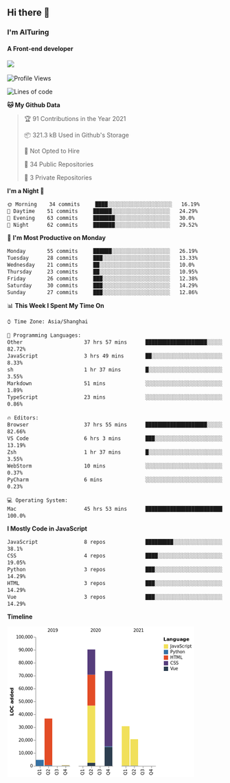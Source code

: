 ## Hi there 👋
### I'm AITuring
#### A Front-end developer
![](http://image-aituring.test.upcdn.net/dhx.gif)

<!--START_SECTION:waka-->
![Profile Views](http://img.shields.io/badge/Profile%20Views-1-blue)

![Lines of code](https://img.shields.io/badge/From%20Hello%20World%20I%27ve%20Written-257450%20lines%20of%20code-blue)

**🐱 My Github Data** 

> 🏆 91 Contributions in the Year 2021
 > 
> 📦 321.3 kB Used in Github's Storage 
 > 
> 🚫 Not Opted to Hire
 > 
> 📜 34 Public Repositories 
 > 
> 🔑 3 Private Repositories  
 > 
**I'm a Night 🦉** 

```text
🌞 Morning    34 commits     ████░░░░░░░░░░░░░░░░░░░░░   16.19% 
🌆 Daytime    51 commits     ██████░░░░░░░░░░░░░░░░░░░   24.29% 
🌃 Evening    63 commits     ███████░░░░░░░░░░░░░░░░░░   30.0% 
🌙 Night      62 commits     ███████░░░░░░░░░░░░░░░░░░   29.52%

```
📅 **I'm Most Productive on Monday** 

```text
Monday       55 commits     ██████░░░░░░░░░░░░░░░░░░░   26.19% 
Tuesday      28 commits     ███░░░░░░░░░░░░░░░░░░░░░░   13.33% 
Wednesday    21 commits     ██░░░░░░░░░░░░░░░░░░░░░░░   10.0% 
Thursday     23 commits     ██░░░░░░░░░░░░░░░░░░░░░░░   10.95% 
Friday       26 commits     ███░░░░░░░░░░░░░░░░░░░░░░   12.38% 
Saturday     30 commits     ███░░░░░░░░░░░░░░░░░░░░░░   14.29% 
Sunday       27 commits     ███░░░░░░░░░░░░░░░░░░░░░░   12.86%

```


📊 **This Week I Spent My Time On** 

```text
⌚︎ Time Zone: Asia/Shanghai

💬 Programming Languages: 
Other                    37 hrs 57 mins      ████████████████████░░░░░   82.72% 
JavaScript               3 hrs 49 mins       ██░░░░░░░░░░░░░░░░░░░░░░░   8.33% 
sh                       1 hr 37 mins        █░░░░░░░░░░░░░░░░░░░░░░░░   3.55% 
Markdown                 51 mins             ░░░░░░░░░░░░░░░░░░░░░░░░░   1.89% 
TypeScript               23 mins             ░░░░░░░░░░░░░░░░░░░░░░░░░   0.86%

🔥 Editors: 
Browser                  37 hrs 55 mins      ████████████████████░░░░░   82.66% 
VS Code                  6 hrs 3 mins        ███░░░░░░░░░░░░░░░░░░░░░░   13.19% 
Zsh                      1 hr 37 mins        █░░░░░░░░░░░░░░░░░░░░░░░░   3.55% 
WebStorm                 10 mins             ░░░░░░░░░░░░░░░░░░░░░░░░░   0.37% 
PyCharm                  6 mins              ░░░░░░░░░░░░░░░░░░░░░░░░░   0.23%

💻 Operating System: 
Mac                      45 hrs 53 mins      █████████████████████████   100.0%

```

**I Mostly Code in JavaScript** 

```text
JavaScript               8 repos             █████████░░░░░░░░░░░░░░░░   38.1% 
CSS                      4 repos             ████░░░░░░░░░░░░░░░░░░░░░   19.05% 
Python                   3 repos             ███░░░░░░░░░░░░░░░░░░░░░░   14.29% 
HTML                     3 repos             ███░░░░░░░░░░░░░░░░░░░░░░   14.29% 
Vue                      3 repos             ███░░░░░░░░░░░░░░░░░░░░░░   14.29%

```


**Timeline**

![Chart not found](https://raw.githubusercontent.com/AITuring/AITuring/main/charts/bar_graph.png) 


<!--END_SECTION:waka-->


